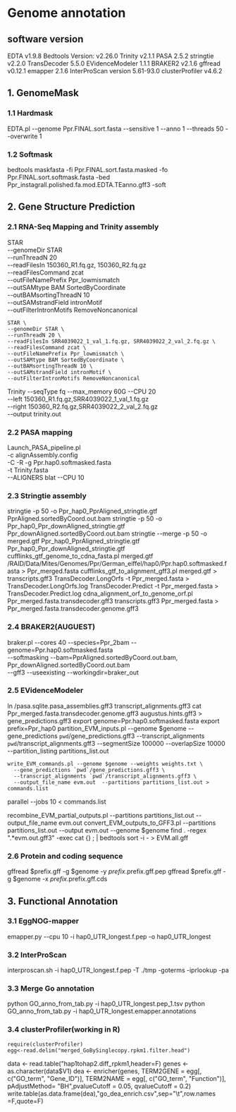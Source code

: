 # Genome annotation
## software version
EDTA v1.9.8 
Bedtools Version: v2.26.0
Trinity v2.1.1
PASA 2.5.2
stringtie v2.2.0
TransDecoder 5.5.0
EVidenceModeler 1.1.1
BRAKER2 v2.1.6
gffread v0.12.1
emapper 2.1.6
InterProScan version 5.61-93.0
clusterProfiler v4.6.2

## 1. GenomeMask
### 1.1 Hardmask
  EDTA.pl --genome Ppr.FINAL.sort.fasta --sensitive 1 --anno 1  --threads 50 --overwrite 1
### 1.2 Softmask
  bedtools maskfasta -fi Ppr.FINAL.sort.fasta.masked -fo Ppr.FINAL.sort.softmask.fasta -bed Ppr_instagrall.polished.fa.mod.EDTA.TEanno.gff3 -soft

## 2. Gene Structure Prediction
### 2.1 RNA-Seq Mapping and Trinity assembly
  STAR \
	--genomeDir STAR \
	--runThreadN 20 \
	--readFilesIn 150360_R1.fq.gz, 150360_R2.fq.gz \
	--readFilesCommand zcat \
	--outFileNamePrefix Ppr_lowmismatch \
	--outSAMtype BAM SortedByCoordinate \
	--outBAMsortingThreadN 10 \
	--outSAMstrandField intronMotif \
	--outFilterIntronMotifs RemoveNoncanonical
  
    STAR \
	--genomeDir STAR \
	--runThreadN 20 \
	--readFilesIn SRR4039022_1_val_1.fq.gz, SRR4039022_2_val_2.fq.gz \
	--readFilesCommand zcat \
	--outFileNamePrefix Ppr_lowmismatch \
	--outSAMtype BAM SortedByCoordinate \
	--outBAMsortingThreadN 10 \
	--outSAMstrandField intronMotif \
	--outFilterIntronMotifs RemoveNoncanonical

  Trinity --seqType fq --max_memory 60G --CPU 20  \
  	--left 150360_R1.fq.gz,SRR4039022_1_val_1.fq.gz \
  	--right 150360_R2.fq.gz,SRR4039022_2_val_2.fq.gz \
	--output trinity.out

### 2.2 PASA mapping
  Launch_PASA_pipeline.pl \
	-c alignAssembly.config \
	-C -R -g Ppr.hap0.softmasked.fasta \
	-t Trinity.fasta \
	--ALIGNERS blat --CPU 10

### 2.3 Stringtie assembly
  stringtie -p 50 -o Ppr_hap0_PprAligned_stringtie.gtf PprAligned.sortedByCoord.out.bam
  stringtie -p 50 -o Ppr_hap0_Ppr_downAligned_stringtie.gtf Ppr_downAligned.sortedByCoord.out.bam
  stringtie --merge -p 50  -o merged.gtf Ppr_hap0_PprAligned_stringtie.gtf Ppr_hap0_Ppr_downAligned_stringtie.gtf
  cufflinks_gtf_genome_to_cdna_fasta.pl merged.gtf /RAID/Data/Mites/Genomes/Ppr/German_eiffel/hap0/Ppr.hap0.softmasked.fasta > Ppr_merged.fasta
  cufflinks_gtf_to_alignment_gff3.pl merged.gtf > transcripts.gff3
  TransDecoder.LongOrfs -t Ppr_merged.fasta > TransDecoder.LongOrfs.log
  TransDecoder.Predict -t Ppr_merged.fasta > TransDecoder.Predict.log 
  cdna_alignment_orf_to_genome_orf.pl Ppr_merged.fasta.transdecoder.gff3 transcripts.gff3 Ppr_merged.fasta > Ppr_merged.fasta.transdecoder.genome.gff3

### 2.4 BRAKER2(AUGUEST)
  braker.pl --cores 40 --species=Ppr_2bam --genome=Ppr.hap0.softmasked.fasta \
	 --softmasking --bam=PprAligned.sortedByCoord.out.bam, Ppr_downAligned.sortedByCoord.out.bam \
	  --gff3 --useexisting --workingdir=braker_out
    
### 2.5 EVidenceModeler
  ln /pasa.sqlite.pasa_assemblies.gff3 transcript_alignments.gff3
  cat Ppr_merged.fasta.transdecoder.genome.gff3 augustus.hints.gff3 > gene_predictions.gff3
  export genome=Ppr.hap0.softmasked.fasta
  export prefix=Ppr_hap0
  partition_EVM_inputs.pl --genome $genome --gene_predictions `pwd`/gene_predictions.gff3 --transcript_alignments `pwd`/transcript_alignments.gff3 --segmentSize 100000 --overlapSize 10000 --partition_listing partitions_list.out
  
    write_EVM_commands.pl --genome $genome --weights weights.txt \
	  --gene_predictions `pwd`/gene_predictions.gff3 \
	  --transcript_alignments `pwd`/transcript_alignments.gff3 \
	  --output_file_name evm.out  --partitions partitions_list.out >  commands.list
   parallel --jobs 10 < commands.list
  
  recombine_EVM_partial_outputs.pl --partitions partitions_list.out --output_file_name evm.out
  convert_EVM_outputs_to_GFF3.pl  --partitions partitions_list.out --output evm.out  --genome $genome
  find . -regex ".*evm.out.gff3" -exec cat {} \; | bedtools sort -i - > EVM.all.gff
  
### 2.6 Protein and coding sequence 
  gffread $prefix.gff -g $genome -y $prefix.$prefix.gff.pep
  gffread $prefix.gff -g $genome -x $prefix.$prefix.gff.cds

## 3. Functional Annotation
### 3.1 EggNOG-mapper 
  emapper.py --cpu 10 -i hap0_UTR_longest.f.pep -o hap0_UTR_longest
 
### 3.2 InterProScan
  interproscan.sh -i hap0_UTR_longest.f.pep -T ./tmp -goterms -iprlookup -pa

### 3.3 Merge Go annotation
  python GO_anno_from_tab.py -i hap0_UTR_longest.pep_1.tsv
  python GO_anno_from_tab.py -i hap0_UTR_longest.emapper.annotations

### 3.4 clusterProfiler(working in R)
	require(clusterProfiler)
	egg<-read.delim("merged_GoBySinglecopy.rpkm1.filter.head")
  data <- read.table("hap1tohap2.diff_rpkm1,header=F)
  genes <- as.character(data$V1)
  dea <- enricher(genes, TERM2GENE = egg[, c("GO_term", "Gene_ID")], TERM2NAME = egg[, c("GO_term", "Function")], pAdjustMethod= "BH",pvalueCutoff  = 0.05, qvalueCutoff  = 0.2)
  write.table(as.data.frame(dea),"go_dea_enrich.csv",sep="\t",row.names =F,quote=F)



